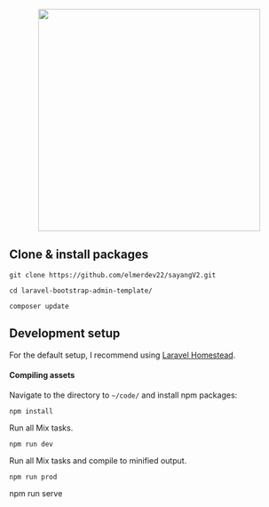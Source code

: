 <p align="center"><img src="https://res.cloudinary.com/dtfbvvkyp/image/upload/v1566331377/laravel-logolockup-cmyk-red.svg" width="400"></p>

## Clone & install packages

```
git clone https://github.com/elmerdev22/sayangV2.git
```

```
cd laravel-bootstrap-admin-template/
```

```
composer update
```

## Development setup

For the default setup, I recommend using [Laravel Homestead](https://laravel.com/docs/7.x/homestead).


#### Compiling assets

Navigate to the directory to `~/code/` and install npm packages:

```
npm install
```

Run all Mix tasks.

```
npm run dev
```

Run all Mix tasks and compile to minified output.

```
npm run prod

```
npm run serve
```
